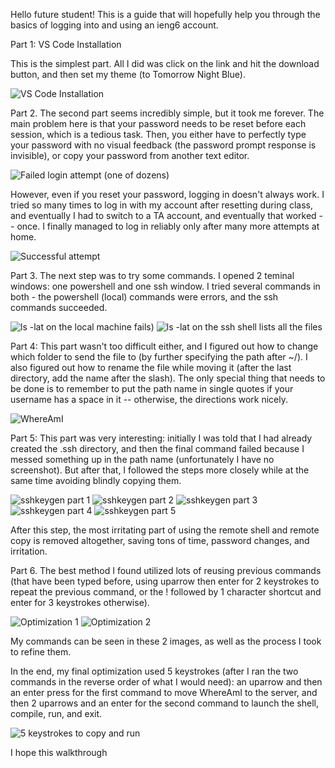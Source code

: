 Hello future student!
This is a guide that will hopefully help you through the basics of logging into and using an ieng6 account.







Part 1: VS Code Installation

This is the simplest part. All I did was click on the link and hit the download button, and then set my theme (to Tomorrow Night Blue).

![VS Code Installation](./VS%20code%20installing.png)









Part 2.
The second part seems incredibly simple, but it took me forever. The main problem here is that your password needs to be reset before each session, which is a tedious task. Then, you either have to perfectly type your password with no visual feedback (the password prompt response is invisible), or copy your password from another text editor.

![Failed login attempt (one of dozens)](./Screenshot%202022-10-01%20185926.png)

However, even if you reset your password, logging in doesn't always work. I tried so many times to log in with my account after resetting during class, and eventually I had to switch to a TA account, and eventually that worked -- once. I finally managed to log in reliably only after many more attempts at home.



![Successful attempt](./Logging%20in%20after%20the%20requisite%20password%20reset.png)







Part 3.
The next step was to try some commands. I opened 2 teminal windows: one powershell and one ssh window. I tried several commands in both - the powershell (local) commands were errors, and the ssh commands succeeded.

![ls -lat on the local machine fails](./failed%20ls%20lat.png))
![ls -lat on the ssh shell lists all the files](./successful%20ls%20lat.png)







Part 4:
This part wasn't too difficult either, and I figured out how to change which folder to send the file to (by further specifying the path after ~/). I also figured out how to rename the file while moving it (after the last directory, add the name after the slash). The only special thing that needs to be done is to remember to put the path name in single quotes if your username has a space in it -- otherwise, the directions work nicely.

![WhereAmI](./whereamI%20optimization%202.png)







Part 5:
This part was very interesting: initially I was told that I had already created the .ssh directory, and then the final command failed because I messed something up in the path name (unfortunately I have no screenshot). But after that, I followed the steps more closely while at the same time avoiding blindly copying them.

![sshkeygen part 1](./sshkeygen1.png)
![sshkeygen part 2](./sshkeygen2.png)
![sshkeygen part 3](./sshkeygen3.png)
![sshkeygen part 4](./sshkeygen4fail.png)
![sshkeygen part 5](./sshkeygen5%20(no%20password).png)






After this step, the most irritating part of using the remote shell and remote copy is removed altogether, saving tons of time, password changes, and irritation.




Part 6.
The best method I found utilized lots of reusing previous commands (that have been typed before, using uparrow then enter for 2 keystrokes to repeat the previous command, or the ! followed by 1 character shortcut and enter for 3 keystrokes otherwise).

![Optimization 1](./optimized%20WhereAmI.png)
![Optimization 2](./optimized%20WhereAmI2.png)

My commands can be seen in these 2 images, as well as the process I took to refine them.


In the end, my final optimization used 5 keystrokes (after I ran the two commands in the reverse order of what I would need): an uparrow and then an enter press for the first command to move WhereAmI to the server, and then 2 uparrows and an enter for the second command to launch the shell, compile, run, and exit.

![5 keystrokes to copy and run](./5%20keystrokes.png)



I hope this walkthrough
